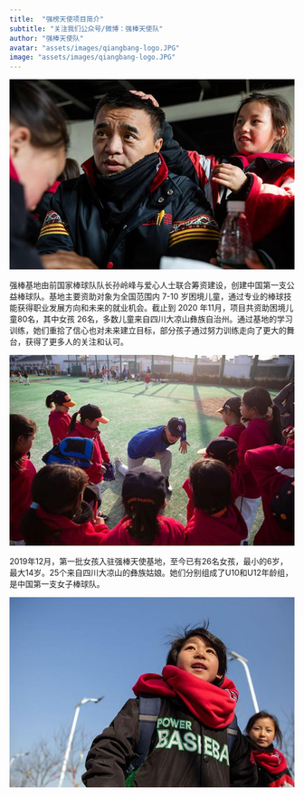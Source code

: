```yaml
---
title:  "强榜天使项目简介"
subtitle: "关注我们公众号/微博：强棒天使队"
author: "强棒天使队"
avatar: "assets/images/qiangbang-logo.JPG"
image: "assets/images/qiangbang-logo.JPG"
---
```


![qiangbang1](assets/images/qiangbang.jpeg)

强棒基地由前国家棒球队队长孙岭峰与爱心人士联合筹资建设，创建中国第一支公益棒球队。基地主要资助对象为全国范围内 7-10 岁困境儿童，通过专业的棒球技能获得职业发展方向和未来的就业机会。截止到 2020 年11月，项目共资助困境儿童80名，其中女孩 26名，多数儿童来自四川大凉山彝族自治州。通过基地的学习训练，她们重拾了信心也对未来建立目标，部分孩子通过努力训练走向了更大的舞台，获得了更多人的关注和认可。

![qiangbang](assets/images/girls1.jpeg)

2019年12月，第一批女孩入驻强棒天使基地，至今已有26名女孩，最小的6岁，最大14岁。25个来自四川大凉山的彝族姑娘。她们分别组成了U10和U12年龄组，是中国第一支女子棒球队。

![qiangbang](assets/images/aniu3.jpeg)
